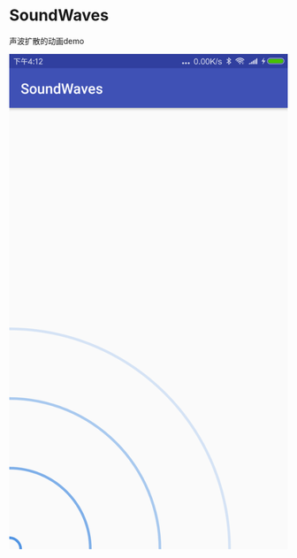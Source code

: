# SoundWaves
声波扩散的动画demo


![截图](https://github.com/NeoPi/SoundWaves/blob/master/device-2018-01-09-161237.png)
